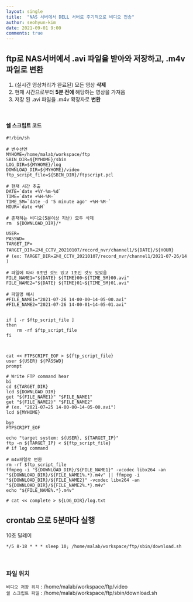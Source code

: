 ```yaml
---
layout: single
title:  "NAS 서버에서 DELL 서버로 주기적으로 비디오 전송"
author: seohyun-kim
date: 2021-09-01 9:00
comments: true
---
```


## ftp로 NAS서버에서 .avi 파일을 받아와 저장하고, .m4v 파일로 변환  

1. (실시간 영상처리가 완료된) 모든 영상 **삭제**
2. 현재 시간으로부터 **5분 전에** 해당하는 영상을 가져옴
3. 저장 된 .avi 파일을 .m4v 확장자로 **변환**     
<br>  

#### 쉘 스크립트 코드  
```
#!/bin/sh

# 변수선언
MYHOME=/home/malab/workspace/ftp
SBIN_DIR=${MYHOME}/sbin
LOG_DIR=${MYHOME}/log
DOWNLOAD_DIR=${MYHOME}/video
ftp_script_file=${SBIN_DIR}/ftpscript.pcl

# 현재 시간 추출
DATE=`date +%Y-%m-%d`
TIME=`date +%H-%M-`
TIME_5M=`date -d '5 minute ago' +%H-%M-`
HOUR=`date +%H`

# 존재하는 비디오(5분이상 지난) 모두 삭제
rm  ${DOWNLOAD_DIR}/*

USER=
PASSWD=
TARGET_IP=
TARGET_DIR=교내_CCTV_20210107/record_nvr/channel1/${DATE}/${HOUR}
# (ex: TARGET_DIR=교내_CCTV_20210107/record_nvr/channel1/2021-07-26/14 )

# 파일에 따라 0초인 것도 있고 1초인 것도 있었음
FILE_NAME1="${DATE} ${TIME}00~${TIME_5M}00.avi"
FILE_NAME2="${DATE} ${TIME}01~${TIME_5M}01.avi"

# 파일명 예시
#FILE_NAME1="2021-07-26 14-00-00~14-05-00.avi"
#FILE_NAME2="2021-07-26 14-00-01~14-05-01.avi"


if [ -r $ftp_script_file ]
then
	rm -rf $ftp_script_file
fi



cat << FTPSCRIPT_EOF > ${ftp_script_file}
user ${USER} ${PASSWD}
prompt

# Write FTP command hear
bi
cd ${TARGET_DIR}
lcd ${DOWNLOAD_DIR}
get "${FILE_NAME1}" "$FILE_NAME1"
get "${FILE_NAME2}" "$FILE_NAME2"
# (ex. "2021-07=25 14-00-00~14-05-00.avi")
lcd ${MYHOME}

bye
FTPSCRIPT_EOF

echo "target system: ${USER}, ${TARGET_IP}"
ftp -n ${TARGET_IP} < ${ftp_script_file}
# if log command

# m4v파일로 변환
rm -rf $ftp_script_file
ffmpeg -i "${DOWNLOAD_DIR}/${FILE_NAME1}" -vcodec libx264 -an "${DOWNLOAD_DIR}/${FILE_NAME1%.*}.m4v" || ffmpeg -i "${DOWNLOAD_DIR}/${FILE_NAME2}" -vcodec libx264 -an "${DOWNLOAD_DIR}/${FILE_NAME2%.*}.m4v"
echo "${FILE_NAME%.*}.m4v"

# cat << complete > ${LOG_DIR}/log.txt

```

## crontab 으로 5분마다 실행 
10초 딜레이

```
*/5 8-18 * * * sleep 10; /home/malab/workspace/ftp/sbin/download.sh
```
<br>  


### 파일 위치  

` 비디오 저장 위치 ` : /home/malab/workspace/ftp/video  
` 쉘 스크립트 파일 ` : /home/malab/workspace/ftp/sbin/download.sh  
